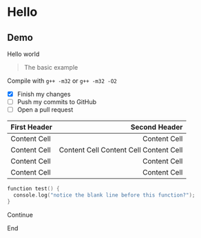 # Hello
## Demo

Hello world
> The basic example

Compile with `g++ -m32` or `g++ -m32 -O2`

- [x] Finish my changes
- [ ] Push my commits to GitHub
- [ ] Open a pull request

| First Header  | Second Header |
| :---- | ----: |
| Content Cell  | Content Cell  |
| Content Cell  | Content Cell Content Cell Content Cell |
| Content Cell  | Content Cell  |
| Content Cell  | Content Cell  |

```C++
function test() {
  console.log("notice the blank line before this function?");
}
```
Continue

End

